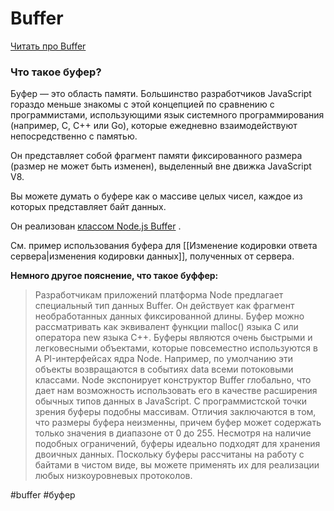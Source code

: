 # Buffer
[Читать про Buffer](https://nodejs.dev/learn/nodejs-buffers)

### Что такое буфер?

Буфер — это область памяти. Большинство разработчиков JavaScript гораздо меньше знакомы с этой концепцией по сравнению с программистами, использующими язык системного программирования (например, C, C++ или Go), которые ежедневно взаимодействуют непосредственно с памятью.

Он представляет собой фрагмент памяти фиксированного размера (размер не может быть изменен), выделенный вне движка JavaScript V8.

Вы можете думать о буфере как о массиве целых чисел, каждое из которых представляет байт данных.

Он реализован [классом Node.js Buffer](https://nodejs.org/api/buffer.html) .

См. пример использования буфера для [[Изменение кодировки ответа сервера|изменения кодировки данных]], полученных от сервера.

**Немного другое пояснение, что такое буффер:**
>Разработчикам приложений платформа Node предлагает специальный тип данных
Buffer. Он действует как фрагмент необработанных данных фиксированной длины.
Буфер можно рассматривать как эквивалент функции malloc() языка C или
оператора new языка C++. Буферы являются очень быстрыми и легковесными
объектами, которые повсеместно используются в A PI-интерфейсах ядра Node.
Например, по умолчанию эти объекты возвращаются в событиях data всеми
потоковыми классами.
Node экспонирует конструктор Buffer глобально, что дает нам возможность
использовать его в качестве расширения обычных типов данных в JavaScript. С
программистской точки зрения буферы подобны массивам. Отличия заключаются
в том, что размеры буфера неизменны, причем буфер может содержать только
значения в диапазоне от 0 до 255. Несмотря на наличие подобных ограничений,
буферы идеально подходят для хранения двоичных данных. Поскольку буферы
рассчитаны на работу с байтами в чистом виде, вы можете применять их для
реализации любых низкоуровневых протоколов.

#buffer #буфер